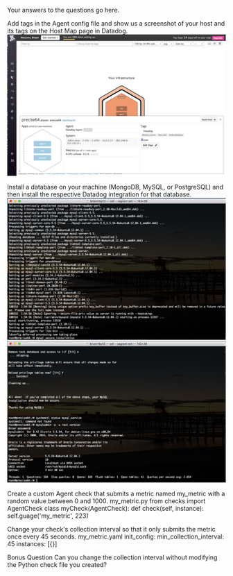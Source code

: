 Your answers to the questions go here.

Add tags in the Agent config file and show us a screenshot of your host and its tags on the Host Map page in Datadog.
![Agent Tags](images/Agent_Tags.png)

Install a database on your machine (MongoDB, MySQL, or PostgreSQL) and then install the respective Datadog integration for that database.
![mysql_install](images/mysql_install_1.png)
![mysql_install](images/mysql_install_2.png)

Create a custom Agent check that submits a metric named my_metric with a random value between 0 and 1000.
my_metric.py
from checks import AgentCheck
class myCheck(AgentCheck):
        def check(self, instance):
                self.guage('my_metric', 223)
                
Change your check's collection interval so that it only submits the metric once every 45 seconds.
my_metric.yaml
init_config:
min_collection_interval: 45
instances:
        [{}]

Bonus Question Can you change the collection interval without modifying the Python check file you created?
